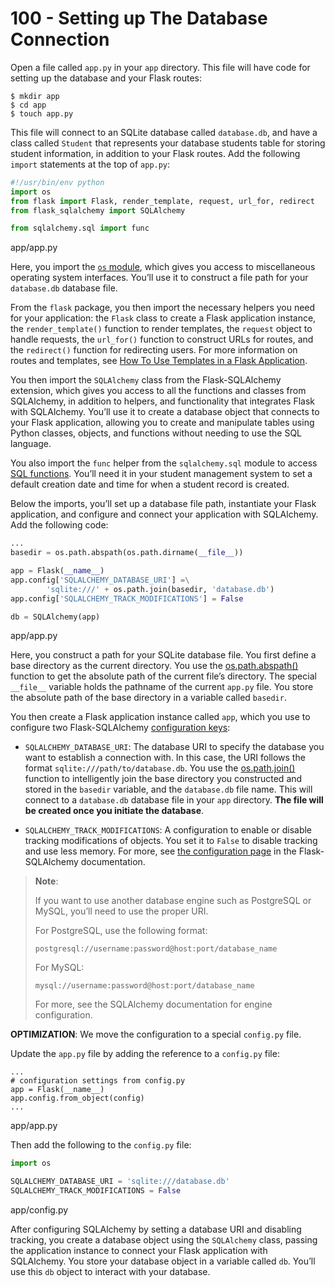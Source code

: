 # 100 - Setting up The Database Connection

Open a file called ```app.py``` in your ```app``` directory. This file will have code for setting up the database and your Flask routes:

```
$ mkdir app
$ cd app
$ touch app.py
```

This file will connect to an SQLite database called ```database.db```, and have a class called ```Student``` that represents your database students table for storing student information, in addition to your Flask routes. Add the following ```import``` statements at the top of ```app.py```:

```python title="app.py"
#!/usr/bin/env python
import os
from flask import Flask, render_template, request, url_for, redirect
from flask_sqlalchemy import SQLAlchemy

from sqlalchemy.sql import func
```
app/app.py

Here, you import the [```os``` module](https://docs.python.org/3/library/os.html), which gives you access to miscellaneous operating system interfaces. You’ll use it to construct a file path for your ```database.db``` database file.

From the ```flask``` package, you then import the necessary helpers you need for your application: the ```Flask``` class to create a Flask application instance, the ```render_template()``` function to render templates, the ```request``` object to handle requests, the ```url_for()``` function to construct URLs for routes, and the ```redirect()``` function for redirecting users. For more information on routes and templates, see [How To Use Templates in a Flask Application](https://www.digitalocean.com/community/tutorials/how-to-use-templates-in-a-flask-application).

You then import the ```SQLAlchemy``` class from the Flask-SQLAlchemy extension, which gives you access to all the functions and classes from SQLAlchemy, in addition to helpers, and functionality that integrates Flask with SQLAlchemy. You’ll use it to create a database object that connects to your Flask application, allowing you to create and manipulate tables using Python classes, objects, and functions without needing to use the SQL language.

You also import the ```func``` helper from the ```sqlalchemy.sql``` module to access [SQL functions](https://docs.sqlalchemy.org/en/14/tutorial/data_select.html#working-with-sql-functions). You’ll need it in your student management system to set a default creation date and time for when a student record is created.

Below the imports, you’ll set up a database file path, instantiate your Flask application, and configure and connect your application with SQLAlchemy. Add the following code:

```python title="app.py"
...
basedir = os.path.abspath(os.path.dirname(__file__))

app = Flask(__name__)
app.config['SQLALCHEMY_DATABASE_URI'] =\
        'sqlite:///' + os.path.join(basedir, 'database.db')
app.config['SQLALCHEMY_TRACK_MODIFICATIONS'] = False

db = SQLAlchemy(app)
```
app/app.py

Here, you construct a path for your SQLite database file. You first define a base directory as the current directory. You use the [os.path.abspath()](https://docs.python.org/3.8/library/os.path.html#os.path.abspath) function to get the absolute path of the current file’s directory. The special ```__file__``` variable holds the pathname of the current ```app.py``` file. You store the absolute path of the base directory in a variable called ```basedir```.

You then create a Flask application instance called ```app```, which you use to configure two Flask-SQLAlchemy [configuration keys](https://flask-sqlalchemy.palletsprojects.com/en/2.x/config/):

- ```SQLALCHEMY_DATABASE_URI```: The database URI to specify the database you want to establish a connection with. In this case, the URI follows the format ```sqlite:///path/to/database.db```. You use the [os.path.join()](https://docs.python.org/3.8/library/os.path.html#os.path.join) function to intelligently join the base directory you constructed and stored in the ```basedir``` variable, and the ```database.db``` file name. This will connect to a ```database.db``` database file in your ```app``` directory. **The file will be created once you initiate the database**.

- ```SQLALCHEMY_TRACK_MODIFICATIONS```: A configuration to enable or disable tracking modifications of objects. You set it to ```False``` to disable tracking and use less memory. For more, see [the configuration page](https://flask-sqlalchemy.palletsprojects.com/en/2.x/config/) in the Flask-SQLAlchemy documentation.

> **Note**:
> 
> If you want to use another database engine such as PostgreSQL or MySQL, you’ll need to use the proper URI.
>
> For PostgreSQL, use the following format:
>
> ```postgresql://username:password@host:port/database_name```
>
> For MySQL:
>
> ```mysql://username:password@host:port/database_name```
>
> For more, see the SQLAlchemy documentation for engine configuration.

**OPTIMIZATION**: We move the configuration to a special ```config.py``` file.

Update the ```app.py``` file by adding the reference to a ```config.py``` file:

```
...
# configuration settings from config.py
app = Flask(__name__)
app.config.from_object(config)
...
```
app/app.py

Then add the following to the ```config.py``` file:

```python title="config.py"
import os

SQLALCHEMY_DATABASE_URI = 'sqlite:///database.db'
SQLALCHEMY_TRACK_MODIFICATIONS = False
```
app/config.py

After configuring SQLAlchemy by setting a database URI and disabling tracking, you create a database object using the ```SQLAlchemy``` class, passing the application instance to connect your Flask application with SQLAlchemy. You store your database object in a variable called ```db```. You’ll use this ```db``` object to interact with your database.